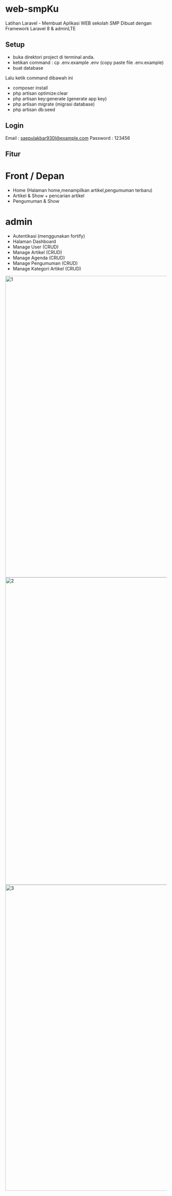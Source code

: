 # web-smpKu
Latihan Laravel -  Membuat Aplikasi WEB sekolah SMP 
Dibuat dengan Framework Laravel 8 & adminLTE


## Setup
- buka direktori project di terminal anda.
- ketikan command : cp .env.example .env (copy paste file .env.example)
- buat database 

Lalu ketik command dibawah ini
- composer install
- php artisan optimize:clear 
- php artisan key:generate (generate app key)
- php artisan migrate (migrasi database)
- php artisan db:seed 

## Login
Email : saepulakbar930l@example.com
Password : 123456

## Fitur
# Front / Depan
- Home (Halaman home,menampilkan artikel,pengumuman terbaru) 
- Artikel & Show + pencarian artikel  
- Pengumuman & Show

# admin
- Autentikasi (menggunakan fortify)
- Halaman Dashboard
- Manage User (CRUD)
- Manage Artikel (CRUD)
- Manage Agenda (CRUD)
- Manage Pengumuman (CRUD)
- Manage Kategori Artikel (CRUD)



<img width="942" alt="1" src="https://github.com/Sahpakbar112/web-smpKu/assets/57380600/754ad2e3-7e52-4089-bf02-7983e4cbf76f">
<img width="960" alt="2" src="https://github.com/Sahpakbar112/web-smpKu/assets/57380600/2139fe87-62d2-4509-98d0-c3be9688fdde">
<img width="956" alt="3" src="https://github.com/Sahpakbar112/web-smpKu/assets/57380600/ee91a023-e0e0-4a64-bd3a-816514e556b1">
